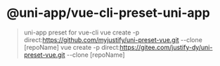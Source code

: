 # @uni-app/vue-cli-preset-uni-app

> uni-app preset for vue-cli
> vue create -p direct:https://github.com/myjustify/uni-preset-vue.git --clone [repoName]
> vue create -p direct:https://gitee.com/justify-dy/uni-preset-vue.git --clone [repoName]
